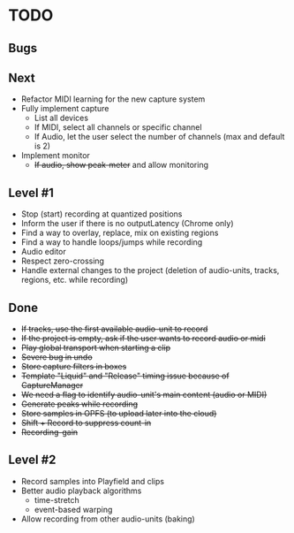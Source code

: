# TODO

## Bugs

## Next

* Refactor MIDI learning for the new capture system
* Fully implement capture
    * List all devices
    * If MIDI, select all channels or specific channel
    * If Audio, let the user select the number of channels (max and default is 2)
* Implement monitor
    * ~~If audio, show peak-meter~~ and allow monitoring

## Level #1

* Stop (start) recording at quantized positions
* Inform the user if there is no outputLatency (Chrome only)
* Find a way to overlay, replace, mix on existing regions
* Find a way to handle loops/jumps while recording
* Audio editor
* Respect zero-crossing
* Handle external changes to the project (deletion of audio-units, tracks, regions, etc. while recording)

## Done

* ~~If tracks, use the first available audio-unit to record~~
* ~~If the project is empty, ask if the user wants to record audio or midi~~
* ~~Play global transport when starting a clip~~
* ~~Severe bug in undo~~
* ~~Store capture filters in boxes~~
* ~~Template "Liquid" and "Release" timing issue because of CaptureManager~~
* ~~We need a flag to identify audio-unit's main content (audio or MIDI)~~
* ~~Generate peaks while recording~~
* ~~Store samples in OPFS (to upload later into the cloud)~~
* ~~Shift + Record to suppress count-in~~
* ~~Recording-gain~~

## Level #2

* Record samples into Playfield and clips
* Better audio playback algorithms
    * time-stretch
    * event-based warping
* Allow recording from other audio-units (baking)